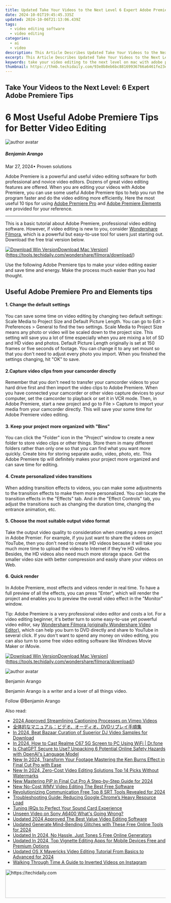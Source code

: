 ```yaml
---
title: Updated Take Your Videos to the Next Level 6 Expert Adobe Premiere Tips
date: 2024-10-01T19:45:45.335Z
updated: 2024-10-06T21:13:06.439Z
tags: 
  - video editing software
  - video editing
categories: 
  - ai
  - video
description: This Article Describes Updated Take Your Videos to the Next Level 6 Expert Adobe Premiere Tips
excerpt: This Article Describes Updated Take Your Videos to the Next Level 6 Expert Adobe Premiere Tips
keywords: take your video editing to the next level on mac with adobe premiere pro,take your video editing to the next level with these adobe premiere shortcuts,take your video editing to the next level 6 advanced adobe premiere techniques,take your videos to the next level 6 expert adobe premiere tips,take your videos to the next level top 20 adobe premiere title templates free,take your video editing to the next level adobe premiere pro on mac,take your videos to the next level top adobe premiere plugins
thumbnail: https://thmb.techidaily.com/93e8b8eb6bc88169936766a6461fe23e663eb59793bd9736b13ed221555fa6ea.jpg
---
```


## Take Your Videos to the Next Level: 6 Expert Adobe Premiere Tips

# 6 Most Useful Adobe Premiere Tips for Better Video Editing

![author avatar](https://images.wondershare.com/filmora/article-images/benjamin-arango-author.jpg)

##### Benjamin Arango

 Mar 27, 2024• Proven solutions

 Adobe Premiere is a powerful and useful video editing software for both professional and novice video editors. Dozens of great video editing features are offered. When you are editing your videos with Adobe Premiere, you can use some useful Adobe Premiere tips to help you run the program faster and do the video editing more efficiently. Here the most useful 10 tips for using [Adobe Premiere Pro](https://tools.techidaily.com/wondershare/filmora/download/) and [Adobe Premiere Elements](https://tools.techidaily.com/wondershare/filmora/download/) are provided for your reference.

---

 This is a basic tutorial about Adobe Premiere, professional video editing software. However, if video editing is new to you, consider [Wondershare Filmora](https://tools.techidaily.com/wondershare/filmora/download/), which is a powerful but easy-to-use tool for users just starting out. Download the free trial version below.

[![Download Win Version](https://images.wondershare.com/filmora/guide/download-btn-win.jpg)](https://tools.techidaily.com/wondershare/filmora/download/)[Download Mac Version](https://images.wondershare.com/filmora/guide/download-btn-mac.jpg)](https://tools.techidaily.com/wondershare/filmora/download/)

 Use the following Adobe Premiere tips to make your video editing easier and save time and energy. Make the process much easier than you had thought.

## Useful Adobe Premiere Pro and Elements tips

#### 1. Change the default settings

 You can save some time on video editing by changing two default settings: Scale Media to Project Size and Default Picture Length. You can go to Edit > Preferences > General to find the two settings. Scale Media to Project Size means any photo or video will be scaled down to the project size. This setting will save you a lot of time especially when you are mixing a lot of SD and HD video and photos. Default Picture Length originally is set at 150 frames or five seconds of footage. You can change it to any set mount so that you don't need to adjust every photo you import. When you finished the settings changing, hit "OK" to save.

#### 2.Capture video clips from your camcorder directly

 Remember that you don't need to transfer your camcorder videos to your hard drive first and then import the video clips to Adobe Premiere. When you have connected your camcorder or other video capture devices to your computer, set the camcorder to playback or set it in VCR mode. Then, in Adobe Premiere, start a new project and go to File > Capture to import your media from your camcorder directly. This will save your some time for Adobe Premiere video editing.

#### 3. Keep your project more organized with "Bins"

 You can click the "Folder" icon in the "Project" window to create a new folder to store video clips or other things. Store them in many different folders rather than only one so that you can find what you want more quickly. Create bins for storing separate audio, video, photo, etc. This Adobe Premiere tip will definitely makes your project more organized and can save time for editing.

#### 4. Create personalized video transitions

 When adding transition effects to videos, you can make some adjustments to the transition effects to make them more personalized. You can locate the transition effects in the "Effects" tab. And in the "Effect Controls" tab, you adjust the transitions such as changing the duration time, changing the entrance animation, etc.

#### 5. Choose the most suitable output video format

 Take the output video quality to consideration when creating a new project in Adobe Premier. For example, if you just want to share the videos on YouTube, then you don't need to create HD videos because it will take you much more time to upload the videos to Internet if they're HD videos. Besides, the HD videos also need much more storage space. Get the smaller video size with better compression and easily share your videos on Web.

#### 6. Quick render

 In Adobe Premiere, most effects and videos render in real time. To have a full preview of all the effects, you can press "Enter", which will render the project and enables you to preview the overall video effect in the "Monitor" window.

 Tip: Adobe Premiere is a very professional video editor and costs a lot. For a video editing beginner, it's better turn to some easy-to-use yet powerful video editor, say [Wondershare Filmora (originally Wondershare Video Editor)](https://tools.techidaily.com/wondershare/filmora/download/), which can help you burn to DVD directly and share to YouTube in several click. If you don't want to spend any money on video editing, you can also turn to some free video editing software like Windows Movie Maker or iMovie.

[![Download Win Version](https://images.wondershare.com/filmora/guide/download-btn-win.jpg)](https://tools.techidaily.com/wondershare/filmora/download/)[Download Mac Version](https://images.wondershare.com/filmora/guide/download-btn-mac.jpg)](https://tools.techidaily.com/wondershare/filmora/download/)

![author avatar](https://images.wondershare.com/filmora/article-images/benjamin-arango-author.jpg)

Benjamin Arango

Benjamin Arango is a writer and a lover of all things video.

Follow @Benjamin Arango

<ins class="adsbygoogle"
      style="display:block"
      data-ad-client="ca-pub-7571918770474297"
      data-ad-slot="8358498916"
      data-ad-format="auto"
      data-full-width-responsive="true"></ins>

<span class="atpl-alsoreadstyle">Also read:</span>
<div><ul>
<li><a href="https://vimeo-videos.techidaily.com/2024-approved-streamlining-captioning-processes-on-vimeo-videos/"><u>2024 Approved Streamlining Captioning Processes on Vimeo Videos</u></a></li>
<li><a href="https://discover-dash.techidaily.com/1725285079376-dvd/"><u>全体的なマニュアル：ビデオ、オーディオ、DVDリプレイ手順集</u></a></li>
<li><a href="https://youtube-video-recordings.techidaily.com/in-2024-beat-bazaar-curation-of-superior-dj-video-samples-for-download/"><u>In 2024, Beat Bazaar Curation of Superior DJ Video Samples for Download</u></a></li>
<li><a href="https://screen-mirror.techidaily.com/in-2024-how-to-cast-realme-c67-5g-screen-to-pc-using-wifi-drfone-by-drfone-android/"><u>In 2024, How to Cast Realme C67 5G Screen to PC Using WiFi | Dr.fone</u></a></li>
<li><a href="https://tech-haven.techidaily.com/is-chatgpt-secure-to-use-unpacking-6-potential-online-safety-hazards-with-openais-language-model/"><u>Is ChatGPT Secure to Use? Unpacking 6 Potential Online Safety Hazards with OpenAI's Language Model</u></a></li>
<li><a href="https://ai-driven-video-production.techidaily.com/new-in-2024-transform-your-footage-mastering-the-ken-burns-effect-in-final-cut-pro-with-ease/"><u>New In 2024, Transform Your Footage Mastering the Ken Burns Effect in Final Cut Pro with Ease</u></a></li>
<li><a href="https://ai-driven-video-production.techidaily.com/new-in-2024-zero-cost-video-editing-solutions-top-14-picks-without-watermarks/"><u>New In 2024, Zero-Cost Video Editing Solutions Top 14 Picks Without Watermarks</u></a></li>
<li><a href="https://ai-driven-video-production.techidaily.com/new-mastering-pip-in-final-cut-pro-a-step-by-step-guide-for-2024/"><u>New Mastering PiP in Final Cut Pro A Step-by-Step Guide for 2024</u></a></li>
<li><a href="https://ai-driven-video-production.techidaily.com/new-no-cost-wmv-video-editing-the-best-free-software/"><u>New No-Cost WMV Video Editing The Best Free Software</u></a></li>
<li><a href="https://extra-approaches.techidaily.com/revolutionizing-communication-free-top-8-srt-tools-revealed-for-2024/"><u>Revolutionizing Communication Free Top 8 SRT Tools Revealed for 2024</u></a></li>
<li><a href="https://win-solutions.techidaily.com/troubleshooting-guide-reducing-google-chromes-heavy-resource-load/"><u>Troubleshooting Guide: Reducing Google Chrome’s Heavy Resource Load</u></a></li>
<li><a href="https://win11.techidaily.com/tuning-irqs-to-perfect-your-sound-card-experience/"><u>Tuning IRQs to Perfect Your Sound Card Experience</u></a></li>
<li><a href="https://extra-resources.techidaily.com/unseen-video-on-sony-a6400-whats-going-wrong/"><u>Unseen Video on Sony A6400 What's Going Wrong?</u></a></li>
<li><a href="https://ai-driven-video-production.techidaily.com/updated-2024-approved-the-best-value-video-editing-software/"><u>Updated 2024 Approved The Best Value Video Editing Software</u></a></li>
<li><a href="https://ai-driven-video-production.techidaily.com/updated-generate-mind-bending-glitches-with-these-free-online-tools-for-2024/"><u>Updated Generate Mind-Bending Glitches with These Free Online Tools for 2024</u></a></li>
<li><a href="https://ai-driven-video-production.techidaily.com/updated-in-2024-no-hassle-just-tones-5-free-online-generators/"><u>Updated In 2024, No Hassle, Just Tones 5 Free Online Generators</u></a></li>
<li><a href="https://ai-driven-video-production.techidaily.com/updated-in-2024-top-vignette-editing-apps-for-mobile-devices-free-and-premium-options/"><u>Updated In 2024, Top Vignette Editing Apps for Mobile Devices Free and Premium Options</u></a></li>
<li><a href="https://ai-driven-video-production.techidaily.com/updated-os-x-mavericks-video-editing-tutorial-from-basics-to-advanced-for-2024/"><u>Updated OS X Mavericks Video Editing Tutorial From Basics to Advanced for 2024</u></a></li>
<li><a href="https://instagram-video-recordings.techidaily.com/walking-through-time-a-guide-to-inverted-videos-on-instagram/"><u>Walking Through Time A Guide to Inverted Videos on Instagram</u></a></li>
</ul></div>

<!-- affiliate ads begin -->
<a href="https://aligracehair.sjv.io/c/5597632/2135419/19272" target="_top" id="2135419">
  <img src="//a.impactradius-go.com/display-ad/19272-2135419" border="0" alt="https://techidaily.com" width="728" height="90"/>
</a>
<img height="0" width="0" src="https://aligracehair.sjv.io/i/5597632/2135419/19272" style="position:absolute;visibility:hidden;" border="0" />
<!-- affiliate ads end -->

